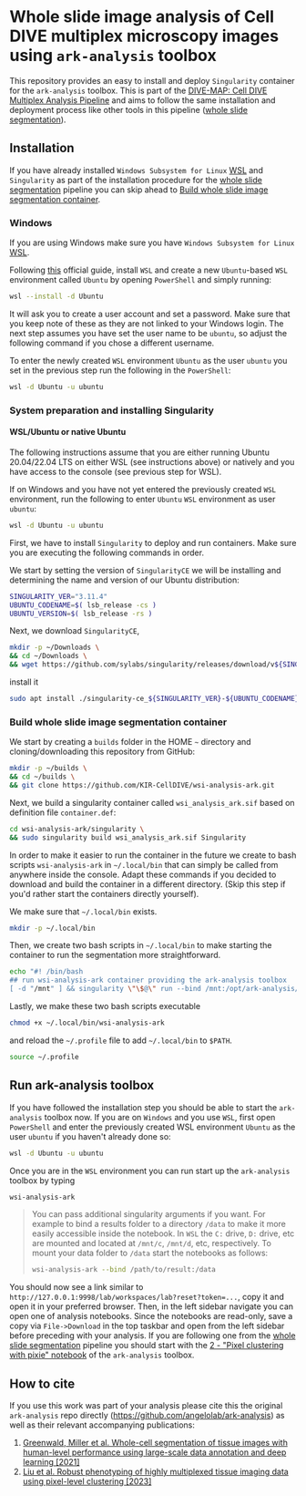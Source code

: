 # Whole slide image analysis of Cell DIVE multiplex microscopy images using `ark-analysis` toolbox

This repository provides an easy to install and deploy `Singularity` container for the `ark-analysis` toolbox. This is part of the [DIVE-MAP: Cell DIVE Multiplex Analysis Pipeline](https://github.com/KIR-CellDIVE/DIVE-MAP) and aims to follow the same installation and deployment process like other tools in this pipeline ([whole slide segmentation](https://github.com/KIR-CellDIVE/wsi-segmentation)).

## Installation

If you have already installed `Windows Subsystem for Linux` [WSL](https://learn.microsoft.com/en-us/windows/wsl/install) and `Singularity` as part of the installation procedure for the [whole slide segmentation](https://github.com/KIR-CellDIVE/wsi-segmentation) pipeline you can skip ahead to [Build whole slide image segmentation container](#build-whole-slide-image-segmentation-container).

### Windows
If you are using Windows make sure you have `Windows Subsystem for Linux` [WSL](https://learn.microsoft.com/en-us/windows/wsl/install).

Following [this](https://learn.microsoft.com/en-us/windows/wsl/install) official guide, install `WSL` and create a new `Ubuntu`-based `WSL` environment called `Ubuntu` by opening `PowerShell` and simply running:

```bash
wsl --install -d Ubuntu
```

It will ask you to create a user account and set a password. Make sure that you keep note of these as they are not linked to your Windows login. The next step assumes you have set the user name to be `ubuntu`, so adjust the following command if you chose a different username.

To enter the newly created `WSL` environment `Ubuntu` as the user `ubuntu` you set in the previous step run the following in the `PowerShell`:

```bash
wsl -d Ubuntu -u ubuntu
```

### System preparation and installing Singularity 
#### WSL/Ubuntu or native Ubuntu
The following instructions assume that you are either running Ubuntu 20.04/22.04 LTS on either WSL (see instructions above) or natively and you have access to the console (see previous step for WSL).

If on Windows and you have not yet entered the previously created `WSL` environment, run the following to enter `Ubuntu` `WSL` environment as user `ubuntu`:

```bash
wsl -d Ubuntu -u ubuntu
```

First, we have to install `Singularity` to deploy and run containers. Make sure you are executing the following commands in order.

We start by setting the version of `SingularityCE` we will be installing and determining the name and version of our Ubuntu distribution:

```bash
SINGULARITY_VER="3.11.4"
UBUNTU_CODENAME=$( lsb_release -cs )
UBUNTU_VERSION=$( lsb_release -rs )
```

Next, we download `SingularityCE`,
```bash
mkdir -p ~/Downloads \
&& cd ~/Downloads \
&& wget https://github.com/sylabs/singularity/releases/download/v${SINGULARITY_VER}/singularity-ce_${SINGULARITY_VER}-${UBUNTU_CODENAME}_amd64.deb
```
install it
```bash
sudo apt install ./singularity-ce_${SINGULARITY_VER}-${UBUNTU_CODENAME}_amd64.deb
```

### Build whole slide image segmentation container

We start by creating a `builds` folder in the HOME `~` directory and cloning/downloading this repository from GitHub: 

```bash
mkdir -p ~/builds \
&& cd ~/builds \
&& git clone https://github.com/KIR-CellDIVE/wsi-analysis-ark.git
```
Next, we build a singularity container called `wsi_analysis_ark.sif` based on definition file `container.def`:

```bash
cd wsi-analysis-ark/singularity \
&& sudo singularity build wsi_analysis_ark.sif Singularity
```

In order to make it easier to run the container in the future we create to bash scripts `wsi-analysis-ark` in `~/.local/bin` that can simply be called from anywhere inside the console. Adapt these commands if you decided to download and build the container in a different directory. (Skip this step if you'd rather start the containers directly yourself). 

We make sure that `~/.local/bin` exists.
```bash
mkdir -p ~/.local/bin
```
Then, we create two bash scripts in `~/.local/bin` to make starting the container to run the segmentation more straightforward.

```bash
echo "#! /bin/bash
## run wsi-analysis-ark container providing the ark-analysis toolbox
[ -d "/mnt" ] && singularity \"\$@\" run --bind /mnt:/opt/ark-analysis/templates/drives --bind /:/opt/ark-analysis/templates/host $HOME/builds/wsi-analysis-ark/singularity/wsi_analysis_ark.sif || singularity run \"\$@\" --bind /:/opt/ark-analysis/templates/host $HOME/builds/wsi-analysis-ark/singularity/wsi_analysis_ark.sif" > ~/.local/bin/wsi-analysis-ark
```

Lastly, we make these two bash scripts executable

```bash
chmod +x ~/.local/bin/wsi-analysis-ark
```
and reload the `~/.profile` file to add `~/.local/bin` to `$PATH`.
```bash
source ~/.profile
```



## Run ark-analysis toolbox

If you have followed the installation step you should be able to start the `ark-analysis` toolbox now. If you are on `Windows` and you use `WSL`, first open `PowerShell` and enter the previously created WSL environment `Ubuntu` as the user `ubuntu` if you haven't already done so:

```bash
wsl -d Ubuntu -u ubuntu
```

Once you are in the `WSL` environment you can run start up the `ark-analysis` toolbox by typing
```bash
wsi-analysis-ark
```


> You can pass additional singularity arguments if you want. For example to bind a results folder to a directory `/data` to make it more easily accessible inside the notebook. In `WSL` the `C:` drive, `D:` drive, etc are mounted and located at `/mnt/c`, `/mnt/d`, etc, respectively. To mount your data folder to `/data` start the notebooks as follows:
>```bash 
> wsi-analysis-ark --bind /path/to/result:/data
>```
>

You should now see a link similar to `http://127.0.0.1:9998/lab/workspaces/lab?reset?token=...`, copy it and open it in your preferred browser. Then, in the left sidebar navigate you can open one of analysis notebooks. Since the notebooks are read-only, save a copy via `File->Download` in the top taskbar and open from the left sidebar before preceding with your analysis. If you are following one from the [whole slide segmentation](https://github.com/KIR-CellDIVE/wsi-segmentation) pipeline you should start with the [2 - "Pixel clustering with pixie" notebook](https://github.com/angelolab/ark-analysis#2-pixel-clustering-with-pixie) of the `ark-analysis` toolbox.

## How to cite

If you use this work was part of your analysis please cite this the original `ark-analysis` repo directly (https://github.com/angelolab/ark-analysis) as well as their relevant accompanying publications:

1. [Greenwald, Miller et al. Whole-cell segmentation of tissue images with human-level performance using large-scale data annotation and deep learning [2021]](https://www.nature.com/articles/s41587-021-01094-0)
2. [Liu et al. Robust phenotyping of highly multiplexed tissue imaging data using pixel-level clustering [2023]](https://doi.org/10.1038/s41467-023-40068-5)
